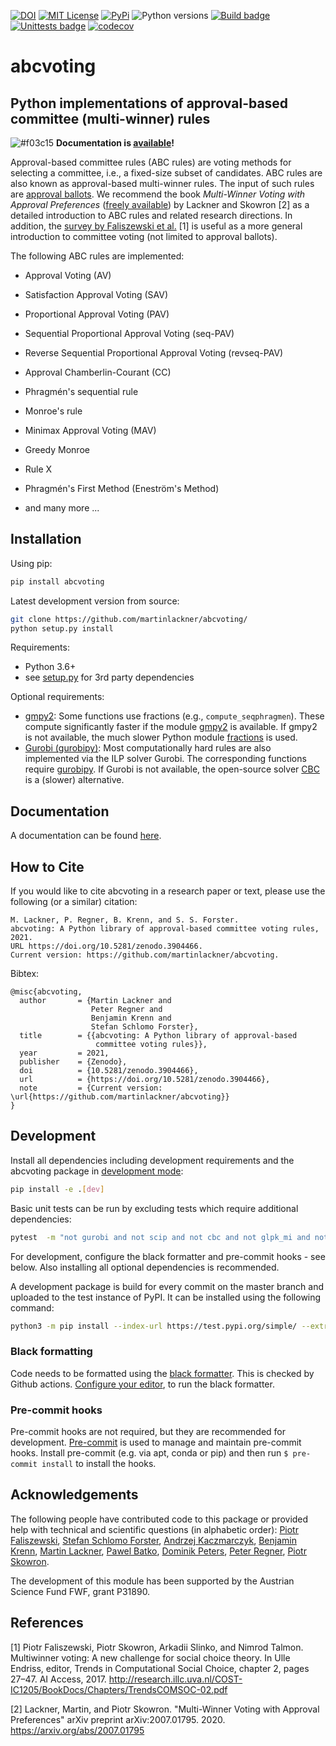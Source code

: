 [![DOI](https://zenodo.org/badge/192713860.svg)](https://zenodo.org/badge/latestdoi/192713860)
[![MIT License](https://badgen.net/github/license/martinlackner/abcvoting)](https://choosealicense.com/licenses/mit/)
[![PyPi](https://badgen.net/pypi/v/abcvoting)](https://pypi.org/project/abcvoting/)
![Python versions](https://badgen.net/pypi/python/abcvoting)
[![Build badge](https://github.com/martinlackner/abcvoting/workflows/Build/badge.svg)](https://github.com/martinlackner/abcvoting/actions)
[![Unittests badge](https://github.com/martinlackner/abcvoting/workflows/Unittests/badge.svg)](https://github.com/martinlackner/abcvoting/actions)
[![codecov](https://codecov.io/gh/martinlackner/abcvoting/branch/master/graph/badge.svg)](https://codecov.io/gh/martinlackner/abcvoting)

# abcvoting

## Python implementations of approval-based committee (multi-winner) rules

![#f03c15](https://via.placeholder.com/15/f03c15/000000?text=+) **Documentation is [available](https://martinlackner.github.io/abcvoting/)!**

Approval-based committee rules (ABC rules) are voting methods for selecting a committee, i.e., a fixed-size subset of candidates.
ABC rules are also known as approval-based multi-winner rules.
The input of such rules are [approval ballots](https://en.wikipedia.org/wiki/Approval_voting#/media/File:Approval_ballot.svg).
We recommend the book *Multi-Winner Voting with Approval Preferences* ([freely available](https://arxiv.org/abs/2007.01795)) by Lackner and Skowron [2] as a detailed introduction to ABC rules and related research directions.
In addition, the [survey by Faliszewski et al.](http://research.illc.uva.nl/COST-IC1205/BookDocs/Chapters/TrendsCOMSOC-02.pdf) [1] is useful as a more general introduction to committee voting (not limited to approval ballots).

The following ABC rules are implemented:

* Approval Voting (AV)

* Satisfaction Approval Voting (SAV)

* Proportional Approval Voting (PAV)

* Sequential Proportional Approval Voting (seq-PAV)

* Reverse Sequential Proportional Approval Voting (revseq-PAV)

* Approval Chamberlin-Courant (CC)

* Phragmén's sequential rule

* Monroe's rule

* Minimax Approval Voting (MAV)

* Greedy Monroe

* Rule X

* Phragmén's First Method (Enestr&ouml;m's Method)

* and many more ...

## Installation

Using pip:

```bash
pip install abcvoting
```

Latest development version from source:

```bash
git clone https://github.com/martinlackner/abcvoting/
python setup.py install
```

Requirements:
* Python 3.6+
* see [setup.py](setup.py) for 3rd party dependencies

Optional requirements:
* [gmpy2](https://pypi.org/project/gmpy2/): Some functions use fractions (e.g., `compute_seqphragmen`). These compute significantly faster if the module [gmpy2](https://gmpy2.readthedocs.io/) is available. If gmpy2 is not available, the much slower Python module [fractions](https://docs.python.org/2/library/fractions.html) is used.
* [Gurobi (gurobipy)](https://www.gurobi.com/): Most computationally hard rules are also implemented via the ILP solver Gurobi. The corresponding functions require [gurobipy](https://www.gurobi.com/documentation/8.1/quickstart_mac/the_gurobi_python_interfac.html).
  If Gurobi is not available, the open-source solver [CBC](https://github.com/coin-or/Cbc) is a (slower) alternative.

<!-- TODO: add instructions for installation of solvers -->

## Documentation

A documentation can be found [here](https://martinlackner.github.io/abcvoting/).

## How to Cite

If you would like to cite abcvoting in a research paper or text,
please use the following (or a similar) citation:

```
M. Lackner, P. Regner, B. Krenn, and S. S. Forster.
abcvoting: A Python library of approval-based committee voting rules, 2021.
URL https://doi.org/10.5281/zenodo.3904466.
Current version: https://github.com/martinlackner/abcvoting.
```

Bibtex:

```
@misc{abcvoting,
  author       = {Martin Lackner and
                  Peter Regner and
                  Benjamin Krenn and
                  Stefan Schlomo Forster},
  title        = {{abcvoting: A Python library of approval-based
                   committee voting rules}},
  year         = 2021,
  publisher    = {Zenodo},
  doi          = {10.5281/zenodo.3904466},
  url          = {https://doi.org/10.5281/zenodo.3904466},
  note         = {Current version: \url{https://github.com/martinlackner/abcvoting}}
}
```


## Development

Install all dependencies including development requirements and the abcvoting package in
[development mode](https://setuptools.readthedocs.io/en/latest/userguide/development_mode.html):

```bash
pip install -e .[dev]
```

Basic unit tests can be run by excluding tests which require additional dependencies:

```bash
pytest  -m "not gurobi and not scip and not cbc and not glpk_mi and not cvxpy and not gmpy2 and not slow" tests/
```

For development, configure the black formatter and pre-commit hooks - see below. Also installing
all optional dependencies is recommended.

A development package is build for every commit on the master branch and uploaded to the test
instance of PyPI. It can be installed using the following command:

```bash
python3 -m pip install --index-url https://test.pypi.org/simple/ --extra-index-url https://pypi.org/simple abcvoting
```


### Black formatting

Code needs to be formatted using the [black formatter](https://black.readthedocs.io/en/). This is
checked by Github actions.
[Configure your editor](https://black.readthedocs.io/en/latest/editor_integration.html), to run the
black formatter.


### Pre-commit hooks

Pre-commit hooks are not required, but they are recommended for development.
[Pre-commit](https://pre-commit.com/) is used to manage and maintain pre-commit hooks. Install
pre-commit (e.g. via apt, conda or pip) and then run `$ pre-commit install` to install the hooks.


## Acknowledgements

The following people have contributed code to this package or provided help with technical and scientific questions (in alphabetic order):
[Piotr Faliszewski](http://home.agh.edu.pl/~faliszew/),
[Stefan Schlomo Forster](https://github.com/stefanschlomoforster),
[Andrzej Kaczmarczyk](http://www.user.tu-berlin.de/droores/),
[Benjamin Krenn](https://github.com/benjaminkrenn),
[Martin Lackner](http://martin.lackner.xyz/),
[Pawel Batko](https://github.com/pbatko),
[Dominik Peters](http://dominik-peters.de/),
[Peter Regner](https://github.com/lumbric),
[Piotr Skowron](https://www.mimuw.edu.pl/~ps219737/).

The development of this module has been supported by the Austrian Science Fund FWF, grant P31890.


## References

[1] Piotr Faliszewski, Piotr Skowron, Arkadii Slinko, and Nimrod Talmon. Multiwinner voting: A
new challenge for social choice theory. In Ulle Endriss, editor, Trends in Computational Social
Choice, chapter 2, pages 27–47. AI Access, 2017. http://research.illc.uva.nl/COST-IC1205/BookDocs/Chapters/TrendsCOMSOC-02.pdf

[2] Lackner, Martin, and Piotr Skowron. "Multi-Winner Voting with Approval Preferences" arXiv preprint arXiv:2007.01795. 2020. https://arxiv.org/abs/2007.01795


<!--
[2] Markus Brill, Rupert Freeman, Svante Janson and Martin Lackner. Phragmén's Voting Methods and Justified Representation. In Proceedings of the 31st AAAI Conference on Artificial Intelligence (AAAI 2017), pages 406-413, AAAI Press, 2017. https://arxiv.org/abs/2102.12305

[3] Steven J Brams, D Marc Kilgour, and M Remzi Sanver. A minimax procedure for electing committees. Public Choice, 132(3-4):401–420, 2007.

[4] Martin Lackner, Piotr Skowron.
A Quantitative Analysis of Multi-Winner Rules. arXiv preprint arXiv:1801.01527. 2018. https://arxiv.org/abs/1801.01527

[5] Properties of multiwinner voting rules.
Edith Elkind, Piotr Faliszewski, Piotr Skowron, and Arkadii Slinko.
Social Choice and Welfare volume 48, pages 599–632. 2017. https://link.springer.com/article/10.1007/s00355-017-1026-z

[6] Peters, Dominik, and Piotr Skowron.
Proportionality and the Limits of Welfarism. arXiv preprint arXiv:1911.11747. 2019. https://arxiv.org/abs/1911.11747

-->
